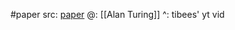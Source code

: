 #paper 
src: [paper](https://academic.oup.com/mind/article/LIX/236/433/986238) 
@: [[Alan Turing]] 
^: tibees' yt vid